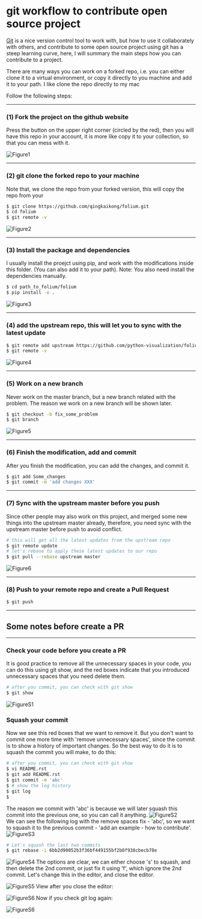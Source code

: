 # git workflow to contribute open source project

[Git](https://git-scm.com/) is a nice version control tool to work with, but how to use it collaborately with others, and contribute to some open source project using git has a steep learning curve, here, I will summary the main steps how you can contribute to a project.     

There are many ways you can work on a forked repo, i.e. you can either clone it to a virtual environment, or copy it directly to you machine and add it to your path. I like clone the repo directly to my mac

Follow the following steps:  

---

### (1) Fork the project on the github website  

Press the button on the upper right corner (circled by the red), then you will have this repo in your account, it is more like copy it to your collection, so that you can mess with it.   

![Figure1](./figures/Figure1_Fork_project.png)  

---
### (2) git clone the forked repo to your machine  
Note that, we clone the repo from your forked version, this will copy the repo from your 

```bash
$ git clone https://github.com/qingkaikong/folium.git
$ cd folium
$ git remote -v
```  
![Figure2](./figures/Figure2_Git_clone_and_check.png)   

---
### (3) Install the package and dependencies  
I usually install the proejct using pip, and work with the modifications inside this folder. (You can also add it to your path). Note: You also need install the dependencies manually. 

```bash
$ cd path_to_folium/folium
$ pip install -e .
```  
![Figure3](./figures/Figure3_install_package_and_dependencies.png)

---
### (4) add the upstream repo, this will let you to sync with the latest update   

```bash
$ git remote add upstream https://github.com/python-visualization/folium.git
$ git remote -v
``` 
![Figure4](./figures/Figure4_add_upstream_repo.png) 

---
### (5) Work on a new branch  
Never work on the master branch, but a new branch related with the problem. The reason we work on a new branch will be shown later.  

```bash
$ git checkout -b fix_some_problem
$ git branch
```
![Figure5](./figures/Figure5_New_branch_to_work_on.png)  

---
### (6) Finish the modification, add and commit  
After you finish the modification, you can add the changes, and commit it.   

```bash
$ git add Some_changes
$ git commit -m 'add changes XXX'
```  

---
### (7) Sync with the upstream master before you push   
Since other people may also work on this project, and merged some new things into the upstream master already, therefore, you need sync with the upstream master before push to avoid conflict. 

```bash
# this will get all the latest updates from the upstream repo
$ git remote update
# let's rebase to apply these latest updates to our repo
$ git pull --rebase upstream master
```
![Figure6](./figures/Figure6_Sync_upstream.png) 

---
### (8) Push to your remote repo and create a Pull Request  

```bash
$ git push

```

---
## Some notes before create a PR

---
### Check your code before you create a PR  
It is good practice to remove all the unnecessary spaces in your code, you can do this using git show, and the red boxes indicate that you introduced unnecessary spaces that you need delete them. 

```bash 
# after you commit, you can check with git show
$ git show
``` 
![FigureS1](./figures/FigureS1_Show_spaces.png)	 
### Squash your commit  
Now we see this red boxes that we want to remove it. But you don't want to commit one more time with 'remove unnecessary spaces', since the commit is to show a history of important changes. So the best way to do it is to squash the commit you will make, to do this:

```bash 
# after you commit, you can check with git show
$ vi README.rst
$ git add README.rst
$ git commit -m 'abc'
$ # show the log history
$ git log
$ 
```  
The reason we commit with 'abc' is because we will later squash this commit into the previous one, so you can call it anything. 
![FigureS2](./figures/FigureS2_Remove_spaces.png)  
We can see the following log with the remove spaces fix - 'abc', so we want to squash it to the previous commit - 'add an example - how to contribute'. 
![FigureS3](./figures/FigureS3_Show_git_log.png)  

```bash 
# Let's squash the last two commits
$ git rebase -i 6bb2d90052b3f36bf449155bf2b0f938cbecb78e

``` 
![FigureS4](./figures/FigureS4_Interactive_rebase_a.png) 
The options are clear, we can either choose 's' to squash, and then delete the 2nd commit, or just fix it using 'f', which ignore the 2nd commit. Let's change this in the editor, and close the editor. 

![FigureS5](./figures/FigureS5_Interactive_rebase_b.png)
View after you close the editor:


![FigureS6](./figures/FigureS6_After_squash.png)
Now if you check git log again:

![FigureS6](./figures/FigureS7_Show_git_log_after_squash.png)
